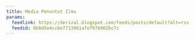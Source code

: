 ```yaml
---
title: Media Penuntut Ilmu
params:
  feedlink: https://derizal.blogspot.com/feeds/posts/default?alt=rss
  feedid: 0b0d5e4cc6e7713961afef976902bc7c
---
```

